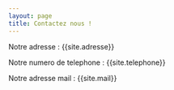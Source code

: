 ```yaml
---
layout: page
title: Contactez nous !
---  
```


<main>
  <p>Notre adresse : {{site.adresse}}</p>
  <p>Notre numero de telephone : {{site.telephone}}</p>
  <p>Notre adresse mail : {{site.mail}}</p>
</main>
